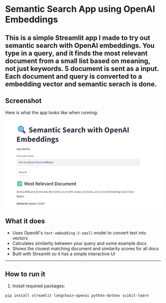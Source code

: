 
# Semantic Search App using OpenAI Embeddings
This is a simple Streamlit app I made to try out semantic search with OpenAI embeddings. You type in a query, and it finds the most relevant document from a small list based on meaning, not just keywords.
5 document is sent as a input. Each document and query is converted to a embedding vector and semantic serach is done.
---
## Screenshot
Here is what the app looks like when running:

![App Screenshot](Data/app_screenshot.png)
## What it does
- Uses OpenAI's `text-embedding-3-small` model to convert text into vectors
- Calculates similarity between your query and some example docs
- Shows the closest matching document and similarity scores for all docs
- Built with Streamlit so it has a simple interactive UI
---
## How to run it
1. Install required packages:
```bash
pip install streamlit langchain-openai python-dotenv scikit-learn


